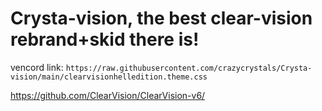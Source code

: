 # Crysta-vision, the best clear-vision rebrand+skid there is!
vencord link:
`https://raw.githubusercontent.com/crazycrystals/Crysta-vision/main/clearvisionhelledition.theme.css`

https://github.com/ClearVision/ClearVision-v6/
